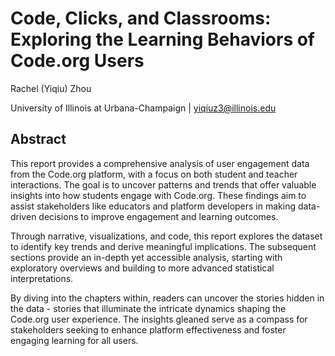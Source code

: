 # Code, Clicks, and Classrooms: Exploring the Learning Behaviors of Code.org Users

Rachel (Yiqiu) Zhou

University of Illinois at Urbana-Champaign | yiqiuz3@illinois.edu

## Abstract
This report provides a comprehensive analysis of user engagement data from the Code.org platform, with a focus on both student and teacher interactions. The goal is to uncover patterns and trends that offer valuable insights into how students engage with Code.org. These findings aim to assist stakeholders like educators and platform developers in making data-driven decisions to improve engagement and learning outcomes.

Through narrative, visualizations, and code, this report explores the dataset to identify key trends and derive meaningful implications. The subsequent sections provide an in-depth yet accessible analysis, starting with exploratory overviews and building to more advanced statistical interpretations.

By diving into the chapters within, readers can uncover the stories hidden in the data - stories that illuminate the intricate dynamics shaping the Code.org user experience. The insights gleaned serve as a compass for stakeholders seeking to enhance platform effectiveness and foster engaging learning for all users.

```{tableofcontents}
```
